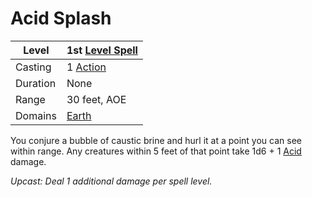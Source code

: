 # Acid Splash

| Level    | 1st [Level Spell](../../../Spell%20Level.md)                                           |
| -------- | --------------------------------------------------- |
| Casting  | 1 [Action](../../../../Game%20Procedures/Action.md) |
| Duration | None                                                |
| Range    | 30 feet, AOE                                        |
| Domains  | [Earth](../../../Spell%20Domains/Earth.md)          |

You conjure a bubble of caustic brine and hurl it at a point you can see within range. Any creatures within 5 feet of that point take 1d6 + 1 [Acid](../../../../Damage%20Types/Acid.md) damage.

*Upcast: Deal 1 additional damage per spell level.*